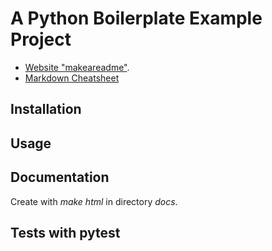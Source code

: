# A Python Boilerplate Example Project

* [Website "makeareadme"](https://www.makeareadme.com/).
* [Markdown Cheatsheet](https://github.com/adam-p/markdown-here/wiki/Markdown-Cheatsheet)

## Installation

## Usage

## Documentation
Create with _make html_ in directory _docs_.

## Tests with pytest


